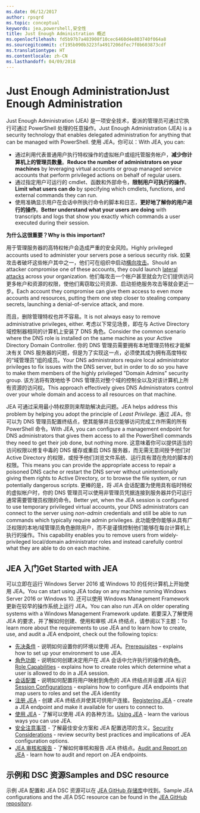 ```yaml
---
ms.date: 06/12/2017
author: rpsqrd
ms.topic: conceptual
keywords: jea,powershell,安全性
title: Just Enough Administration 概述
ms.openlocfilehash: fd5b97b7a483908f10cec6460d4e803740f064a8
ms.sourcegitcommit: cf195b090b3223fa4917206dfec7f0b603873cdf
ms.translationtype: HT
ms.contentlocale: zh-CN
ms.lasthandoff: 04/09/2018
---
```

# <a name="just-enough-administration"></a><span data-ttu-id="2e152-103">Just Enough Administration</span><span class="sxs-lookup"><span data-stu-id="2e152-103">Just Enough Administration</span></span>

<span data-ttu-id="2e152-104">Just Enough Administration (JEA) 是一项安全技术，委派的管理员可通过它执行可通过 PowerShell 处理的任意操作。</span><span class="sxs-lookup"><span data-stu-id="2e152-104">Just Enough Administration (JEA) is a security technology that enables delegated administration for anything that can be managed with PowerShell.</span></span>
<span data-ttu-id="2e152-105">使用 JEA，你可以：</span><span class="sxs-lookup"><span data-stu-id="2e152-105">With JEA, you can:</span></span>

- <span data-ttu-id="2e152-106">通过利用代表普通用户执行特权操作的虚拟帐户或组托管服务帐户，**减少你计算机上的管理员数量**。</span><span class="sxs-lookup"><span data-stu-id="2e152-106">**Reduce the number of administrators on your machines** by leveraging virtual accounts or group managed service accounts that perform privileged actions on behalf of regular users.</span></span>
- <span data-ttu-id="2e152-107">通过指定用户可运行的 cmdlet、函数和外部命令，**限制用户可执行的操作**。</span><span class="sxs-lookup"><span data-stu-id="2e152-107">**Limit what users can do** by specifying which cmdlets, functions, and external commands they can run.</span></span>
- <span data-ttu-id="2e152-108">使用准确显示用户在会话中所执行命令的脚本和日志，**更好地了解你的用户进行的操作**。</span><span class="sxs-lookup"><span data-stu-id="2e152-108">**Better understand what your users are doing** with transcripts and logs that show you exactly which commands a user executed during their session.</span></span>

<span data-ttu-id="2e152-109">**为什么这很重要？**</span><span class="sxs-lookup"><span data-stu-id="2e152-109">**Why is this important?**</span></span>

<span data-ttu-id="2e152-110">用于管理服务器的高特权帐户会造成严重的安全风险。</span><span class="sxs-lookup"><span data-stu-id="2e152-110">Highly privileged accounts used to administer your servers pose a serious security risk.</span></span>
<span data-ttu-id="2e152-111">如果攻击者破坏这些帐户其中之一，他们可在组织中启动[横向攻击](http://aka.ms/pth)。</span><span class="sxs-lookup"><span data-stu-id="2e152-111">Should an attacker compromise one of these accounts, they could launch [lateral attacks](http://aka.ms/pth) across your organization.</span></span>
<span data-ttu-id="2e152-112">他们每攻击一个帐户甚至就会为它们提供访问更多帐户和资源的权限，使他们离窃取公司资源、启动拒绝服务攻击等就会更近一步。</span><span class="sxs-lookup"><span data-stu-id="2e152-112">Each account they compromise can give them access to even more accounts and resources, putting them one step closer to stealing company secrets, launching a denial-of-service attack, and more.</span></span>

<span data-ttu-id="2e152-113">而且，删除管理特权也并不容易。</span><span class="sxs-lookup"><span data-stu-id="2e152-113">It is not always easy to remove administrative privileges, either.</span></span>
<span data-ttu-id="2e152-114">考虑以下常见场景，即在与 Active Directory 域控制器相同的计算机上安装了 DNS 角色。</span><span class="sxs-lookup"><span data-stu-id="2e152-114">Consider the common scenario where the DNS role is installed on the same machine as your Active Directory Domain Controller.</span></span>
<span data-ttu-id="2e152-115">你的 DNS 管理员需要拥有本地管理员特权才能解决有关 DNS 服务器的问题，但是为了实现这一点，必须使其成为拥有高度特权的“域管理员”组的成员。</span><span class="sxs-lookup"><span data-stu-id="2e152-115">Your DNS administrators require local administrator privileges to fix issues with the DNS server, but in order to do so you have to make them members of the highly privileged "Domain Admins" security group.</span></span>
<span data-ttu-id="2e152-116">该方法将有效地给予 DNS 管理员对整个域的控制全以及对该计算机上所有资源的访问权。</span><span class="sxs-lookup"><span data-stu-id="2e152-116">This approach effectively gives DNS Administrators control over your whole domain and access to all resources on that machine.</span></span>

<span data-ttu-id="2e152-117">JEA 可通过采用最小特权原则来帮助解决此问题。</span><span class="sxs-lookup"><span data-stu-id="2e152-117">JEA helps address this problem by helping you adopt the principle of *Least Privilege*.</span></span>
<span data-ttu-id="2e152-118">通过 JEA，你可以为 DNS 管理员配置终结点，使其能够并且仅能够访问完成工作所需的所有 PowerShell 命令。</span><span class="sxs-lookup"><span data-stu-id="2e152-118">With JEA, you can configure a management endpoint for DNS administrators that gives them access to all the PowerShell commands they need to get their job done, but nothing more.</span></span>
<span data-ttu-id="2e152-119">这意味着你可以提供适当的访问权限以修复中毒的 DNS 缓存或重启 DNS 服务器，而无需无意间授予他们对 Active Directory 的权限，或授予他们浏览文件系统、运行具有潜在危险的脚本的权限。</span><span class="sxs-lookup"><span data-stu-id="2e152-119">This means you can provide the appropriate access to repair a poisoned DNS cache or restart the DNS server without unintentionally giving them rights to Active Directory, or to browse the file system, or run potentially dangerous scripts.</span></span>
<span data-ttu-id="2e152-120">更棒的是，将 JEA 会话配置为使用具有临时特权的虚拟帐户时，你的 DNS 管理员可以使用非管理员凭据连接到服务器并仍可运行通常需要管理员权限的命令。</span><span class="sxs-lookup"><span data-stu-id="2e152-120">Better yet, when the JEA session is configured to use temporary privileged virtual accounts, your DNS administrators can connect to the server using *non-admin* credentials and still be able to run commands which typically require admin privileges.</span></span>
<span data-ttu-id="2e152-121">此功能使你能够从具有广泛权限的本地/域管理员角色删除用户，而不是谨慎控制他们能够在每台计算机上执行的操作。</span><span class="sxs-lookup"><span data-stu-id="2e152-121">This capability enables you to remove users from widely-privileged local/domain administrator roles and instead carefully control what they are able to do on each machine.</span></span>

## <a name="get-started-with-jea"></a><span data-ttu-id="2e152-122">JEA 入门</span><span class="sxs-lookup"><span data-stu-id="2e152-122">Get Started with JEA</span></span>

<span data-ttu-id="2e152-123">可以立即在运行 Windows Server 2016 或 Windows 10 的任何计算机上开始使用 JEA。</span><span class="sxs-lookup"><span data-stu-id="2e152-123">You can start using JEA today on any machine running Windows Server 2016 or Windows 10.</span></span>
<span data-ttu-id="2e152-124">还可以使用 Windows Management Framework 更新在较早的操作系统上运行 JEA。</span><span class="sxs-lookup"><span data-stu-id="2e152-124">You can also run JEA on older operating systems with a Windows Management Framework update.</span></span>
<span data-ttu-id="2e152-125">若要深入了解使用 JEA 的要求，并了解如何创建、使用和审核 JEA 终结点，请参阅以下主题：</span><span class="sxs-lookup"><span data-stu-id="2e152-125">To learn more about the requirements to use JEA and to learn how to create, use, and audit a JEA endpoint, check out the following topics:</span></span>

- <span data-ttu-id="2e152-126">[先决条件](prerequisites.md) - 说明如何设置你的环境以使用 JEA。</span><span class="sxs-lookup"><span data-stu-id="2e152-126">[Prerequisites](prerequisites.md) - explains how to set up your environment to use JEA.</span></span>
- <span data-ttu-id="2e152-127">[角色功能](role-capabilities.md) - 说明如何创建决定用户在 JEA 会话中允许执行的操作的角色。</span><span class="sxs-lookup"><span data-stu-id="2e152-127">[Role Capabilities](role-capabilities.md) - explains how to create roles which determine what a user is allowed to do in a JEA session.</span></span>
- <span data-ttu-id="2e152-128">[会话配置](session-configurations.md) - 说明如何配置将用户映射到角色的 JEA 终结点并设置 JEA 标识</span><span class="sxs-lookup"><span data-stu-id="2e152-128">[Session Configurations](session-configurations.md) - explains how to configure JEA endpoints that map users to roles and set the JEA identity</span></span>
- <span data-ttu-id="2e152-129">[注册 JEA](register-jea.md) - 创建 JEA 终结点并使其可供用户连接。</span><span class="sxs-lookup"><span data-stu-id="2e152-129">[Registering JEA](register-jea.md) - create a JEA endpoint and make it available for users to connect to.</span></span>
- <span data-ttu-id="2e152-130">[使用 JEA](using-jea.md) - 了解可以使用 JEA 的各种方法。</span><span class="sxs-lookup"><span data-stu-id="2e152-130">[Using JEA](using-jea.md) - learn the various ways you can use JEA.</span></span>
- <span data-ttu-id="2e152-131">[安全注意事项](security-considerations.md) - 了解最佳安全方案和 JEA 配置选项的含义。</span><span class="sxs-lookup"><span data-stu-id="2e152-131">[Security Considerations](security-considerations.md) - review security best practices and implications of JEA configuration options.</span></span>
- <span data-ttu-id="2e152-132">[JEA 审核和报告](audit-and-report.md) - 了解如何审核和报告 JEA 终结点。</span><span class="sxs-lookup"><span data-stu-id="2e152-132">[Audit and Report on JEA](audit-and-report.md) - learn how to audit and report on JEA endpoints.</span></span>

## <a name="samples-and-dsc-resource"></a><span data-ttu-id="2e152-133">示例和 DSC 资源</span><span class="sxs-lookup"><span data-stu-id="2e152-133">Samples and DSC resource</span></span>

<span data-ttu-id="2e152-134">示例 JEA 配置和 JEA DSC 资源可以在 [JEA GitHub 存储库](https://github.com/PowerShell/JEA)中找到。</span><span class="sxs-lookup"><span data-stu-id="2e152-134">Sample JEA configurations and the JEA DSC resource can be found in the [JEA GitHub repository](https://github.com/PowerShell/JEA).</span></span>